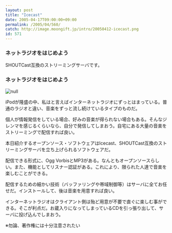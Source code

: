 ```yaml
---
layout: post
title: "Icecast"
date: 2005-04-17T09:00:00+09:00
permalink: /2005/04/560/
catch: http://image.moongift.jp/intro/20050412-icecast.png
id: 571
---
```

### ネットラジオをはじめよう
  
SHOUTCast互換のストリーミングサーバです。  
<!--more-->  

### ネットラジオをはじめよう
  

![null](http://image.moongift.jp/intro/20050412-icecast.png "null")

  

iPodが隆盛の中、私はと言えばインターネットラジオにずっとはまっている。普通のラジオと違い、音楽をずっと流し続けているタイプのものだ。

  

個人が情報発信をしている場合、好みの音楽が得られない場合もある。そんなジレンマを感じるくらいなら、自分で発信してしまおう。自宅にある大量の音楽をストリーミングで配信すれば良い。

  

本日紹介するオープンソース・ソフトウェアはIcecast、SHOUTCast互換のストリーミングサーバを立ち上げられるソフトウェアだ。

  

配信できる形式に、Ogg VorbisとMP3がある。なんともオープンソースらしい。また、機能としてリスナー認証がある。これにより、限られた人達で音楽を楽しむことができる。

  

配信するための細かい技術（バッファリングや帯域制御等）はサーバに全てお任せだ。インストールして、後は音楽を用意すれば良い。

  

インターネットラジオはクライアント側は殆ど用意が不要で直ぐに楽しむ事ができる。そこが利点だ。お蔵入りになってしまっているCDを引っ張り出して、サーバに投げ込んでしまおう。

  

※勿論、著作権には十分注意されたい

